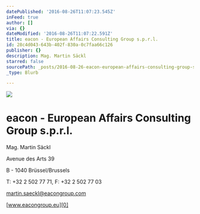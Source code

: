 ```yaml
---
datePublished: '2016-08-26T11:07:23.545Z'
inFeed: true
author: []
via: {}
dateModified: '2016-08-26T11:07:22.591Z'
title: eacon - European Affairs Consulting Group s.p.r.l.
id: 28c4d043-643b-402f-830a-0c7faa66c126
publisher: {}
description: Mag. Martin Säckl
starred: false
sourcePath: _posts/2016-08-26-eacon-european-affairs-consulting-group-sprl.md
_type: Blurb

---
```

![](https://imgflo.herokuapp.com/graph/vahj1ThiexotieMo/548b4480ebd54af7d00707ab16f4d793/croprotate.jpg?cropheight=2811&cropwidth=4226&degrees=0&input=https%3A%2F%2Fthe-grid-user-content.s3-us-west-2.amazonaws.com%2F811b9c33-5b86-43bc-82ec-5061df688fd1.jpg&x=0&y=0)

# eacon - European Affairs Consulting Group s.p.r.l.

Mag. Martin Säckl

Avenue des Arts 39

B - 1040 Brüssel/Brussels

T: +32 2 502 77 71, F: +32 2 502 77 03

martin.saeckl@eacongroup.com

[www.eacongroup.eu][0]

[0]: http://www.eacongroup.eu/deu/